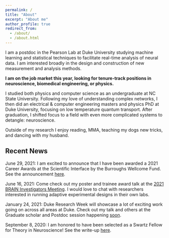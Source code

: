 ```yaml
---
permalink: /
title: "About"
excerpt: "About me"
author_profile: true
redirect_from: 
  - /about/
  - /about.html
---
```



I am a postdoc in the Pearson Lab at Duke University studying machine learning and statistical techniques to facilitate real-time analysis of neural data. I am interested broadly in the design and construction of new measurement and analysis methods. 

**I am on the job market this year, looking for tenure-track positions in neuroscience, biomedical engineering, or physics.**

I studied both physics and computer science as an undergraduate at NC State University. Following my love of understanding complex networks, I then did an electrical & computer engineering masters and physics PhD at Duke University, focusing on low temperature quantum transport. After graduation, I shifted focus to a field with even more complicated systems to detangle: neuroscience. 

Outside of my research I enjoy reading, MMA, teaching my dogs new tricks, and dancing with my husband.


## Recent News

June 29, 2021: I am excited to announce that I have been awarded a 2021 Career Awards at the Scientific Interface by the Burroughs Wellcome Fund.  See the announcement [here](https://www.bwfund.org/news/2021-career-award-at-the-scientific-interfaces-recipients-announced/). 


June 16, 2021: Come check out my poster and trainee award talk at the [2021 BRAIN Investigators Meeting](https://www.brainmeeting2021.com/). I would love to chat with researchers interested in running adaptive experimental designs in their own labs.


January 24, 2021: Duke Research Week will showcase a lot of exciting work going on across all areas at Duke. Check out my talk and others at the Graduate scholar and Postdoc session happening [soon](https://dukeresearchweek.vfairs.com/).


September 8, 2020: I am honored to have been selected as a Swartz Fellow for Theory in Neuroscience! See the write-up [here](https://www.neuro.duke.edu/research/research-news/anne-draelos-awarded-swartz-postdoc-fellowship).